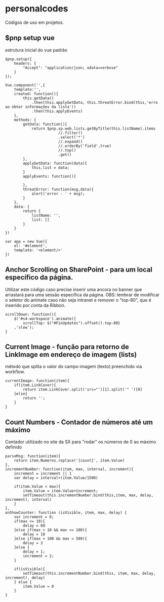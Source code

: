 # personalcodes
Códigos de uso em projetos.

## $pnp setup vue
estrutura inicial do vue padrão
```
$pnp.setup({
    headers: {
        "Accept": "application/json; odata=verbose"
    }
});

Vue.component('',{
	template:'',
	created: function(){
        this.getData()
            .then(this.applyGetData, this.threatError.bind(this,'erro ao obter informações da lista'))
            .then(this.applyEvents)
	},
	methods: {
        getData: function(){
            return $pnp.sp.web.lists.getByTitle(this.listName).items
                        //.filter()
                        .select('*')
                        //.expand()
                        //.orderBy('field',true)
                        //.top()
                        .get()
        },
        applyGetData: function(data){
            this.list = data;
        }
        applyEvents: function(){

        },
        threatError: function(msg,data){
			alert('error - ' + msg);
		}
	},
	data: {
		return {
			listName: '',
			list: []
		}
	}
})

var app = new Vue({
    el: '#element',
    template: '<element/>'
})
```

## Anchor Scrolling on SharePoint - para um local específico da página.
Utilizar este código caso precise inserir uma ancora no banner que arrastará para uma sessão específica da página.
OBS: lembrar de modificar o seletor do animate caso não seja intranet e remover o "top-80", que é inserido por conta da Ribbon.
```
scrollDown: function(){
    $('#s4-workspace').animate({
        scrollTop: $("#FinUpdates").offset().top-80}
    ,'slow');
}
```

## Current Image - função para retorno de LinkImage em endereço de imagem (lists)
método que splita o valor do campo imagem (texto) preenchido via workflow.
```
currentImage: function(item){
    if(item.LinkCover){
        return item.LinkCover.split('src="')[1].split('" ')[0]
    }else{
        return '';
    }
}
```

## Count Numbers - Contador de números até um máximo
Contador utilizado no site da SX para "rodar" os números de 0 ao máximo definido
```
parseMsg: function(item){
    return item.Numeros.replace('{count}', item.Value)
},
incrementNumber: function(item, max, interval, increment){
    increment = increment || 1
    var delay = interval+(item.Value/1500)

    if(item.Value < max){
        item.Value = item.Value+increment;
        setTimeout(this.incrementNumber.bind(this,item, max, delay, increment), interval)
    }
},
onShowCounter: function (isVisible, item, max, delay) {
    var increment = 0;
    if(max <= 10){
        delay = 60
    }else if(max > 10 && max <= 100){
        delay = 10
    }else if(max > 100 && max < 500){
        delay = 3
    }else {
        delay = 1;
        increment = 2;
    }

    if(isVisible){
        setTimeout(this.incrementNumber.bind(this, item, max, delay, increment), delay)
    } else {
        item.Value = 0
    }
}
```